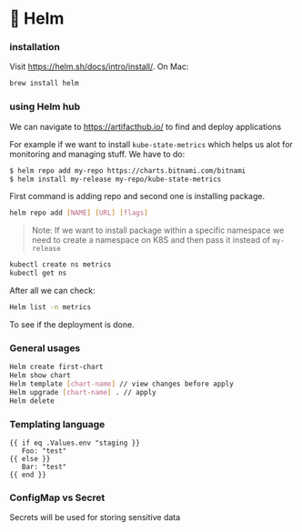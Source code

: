 # 📆 Helm

### installation
Visit https://helm.sh/docs/intro/install/.
On Mac:
```bash
brew install helm
```


### using Helm hub
We can navigate to https://artifacthub.io/ to find and deploy applications

For example if we want to install `kube-state-metrics` which helps us alot for monitoring and managing stuff. We have to do:

```bash
$ helm repo add my-repo https://charts.bitnami.com/bitnami
$ helm install my-release my-repo/kube-state-metrics
```
First command is adding repo and second one is installing package.

```bash
helm repo add [NAME] [URL] [flags]
```

> Note: If we want to install package within a specific namespace we need to create a namespace on K8S and then pass it instead of `my-release`

```bash
kubectl create ns metrics
kubectl get ns
```

After all we can check:
```bash
Helm list -n metrics
```
To see if the deployment is done.

### General usages
```bash
Helm create first-chart
Helm show chart 
Helm template [chart-name] // view changes before apply
Helm upgrade [chart-name] . // apply
Helm delete
```

### Templating language
```helm
{{ if eq .Values.env "staging }}
   Foo: "test"
{{ else }}
   Bar: "test"
{{ end }}
```

### ConfigMap vs Secret
Secrets will be used for storing sensitive data
